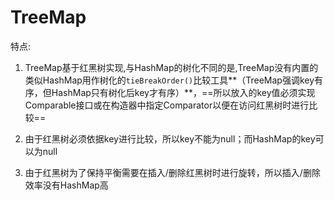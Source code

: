 # TreeMap

特点:

1. TreeMap基于红黑树实现,与HashMap的树化不同的是,TreeMap没有内置的类似HashMap用作树化的`tieBreakOrder()`比较工具**（TreeMap强调key有序，但HashMap只有树化后key才有序）**，==所以放入的key值必须实现Comparable接口或在构造器中指定Comparator以便在访问红黑树时进行比较==

2. 由于红黑树必须依据key进行比较，所以key不能为null；而HashMap的key可以为null

3. 由于红黑树为了保持平衡需要在插入/删除红黑树时进行旋转，所以插入/删除效率没有HashMap高

   